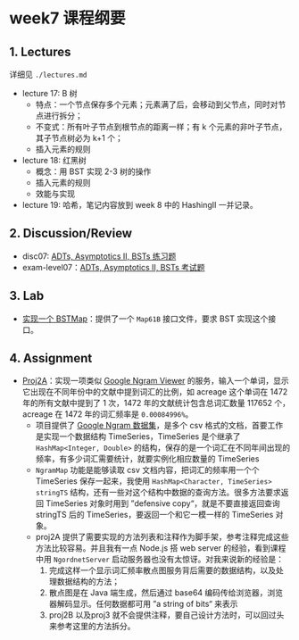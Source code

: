 # week7 课程纲要

## 1. Lectures

详细见 `./lectures.md`

- lecture 17: B 树
    - 特点：一个节点保存多个元素；元素满了后，会移动到父节点，同时对节点进行拆分；
    - 不变式：所有叶子节点到根节点的距离一样；有 k 个元素的非叶子节点，其子节点树必为 k+1 个；
    - 插入元素的规则
- lecture 18: 红黑树
    - 概念：用 BST 实现 2-3 树的操作
    - 插入元素的规则
    - 效能与实现
- lecture 19: 哈希，笔记内容放到 week 8 中的 HashingII 一并记录。

## 2. Discussion/Review 

- disc07: [ADTs, Asymptotics II, BSTs 练习题](https://drive.google.com/file/d/1a1SWyETjnPTgkkTiXmMYzfJNwWEYrPfx/view?usp=sharing)
- exam-level07：[ADTs, Asymptotics II, BSTs 考试题](https://drive.google.com/file/d/1DDGhpJEy6TdUkK-ru8kITbYs4u6HTs62/view?usp=share_link)

## 3. Lab

- [实现一个 BSTMap](https://sp23.datastructur.es/materials/lab/lab07/)：提供了一个 `Map61B` 接口文件，要求 BST 实现这个接口。

## 4. Assignment

- [Proj2A](https://sp23.datastructur.es/materials/proj/proj2a)：实现一项类似 [Google Ngram Viewer](https://books.google.com/ngrams/graph?content=global+warming%2Cto+the+moon&year_start=1800&year_end=2019&corpus=en-2019&smoothing=0) 的服务，输入一个单词，显示它出现在不同年份中的文献中提到词汇的比例，如 acreage 这个单词在 1472 年的所有文献中提到了 1 次，1472 年的文献统计包含总词汇数量 117652 个，acreage 在 1472 年的词汇频率是 `0.00084996%`。
    - 项目提供了 [Google Ngram 数据集](http://storage.googleapis.com/books/ngrams/books/datasetsv3.html)，是多个 csv 格式的文档，首要工作是实现一个数据结构 TimeSeries，TimeSeries 是个继承了 `HashMap<Integer, Double>` 的结构，保存的是一个词汇在不同年间出现的频率，有多少词汇需要统计，就要实例化相应数量的 TimeSeries
    - `NgramMap` 功能是能够读取 csv 文档内容，把词汇的频率用一个个 TimeSeries 保存一起来，我使用 `HashMap<Character, TimeSeries> stringTS` 结构，还有一些对这个结构中数据的查询方法。很多方法要求返回 TimeSeries 对象时用到 ”defensive copy“，就是不要直接返回查询 stringTS 后的 TimeSeries，要返回一个和它一模一样的 TimeSeries 对象。
    - proj2A 提供了需要实现的方法列表和注释作为脚手架，参考注释完成这些方法比较容易。并且我有一点 Node.js 搭 web server 的经验，看到课程中用 `NgordnetServer` 启动服务器也没有太惊讶。对我来说新的经验是：
        1. 完成这样一个显示词汇频率散点图服务背后需要的数据结构，以及处理数据结构的方法；
        2. 散点图是在 Java 端生成，然后通过 base64 编码传给浏览器，浏览器解码显示。任何数据都可用 ”a string of bits“ 来表示
        3. proj2B 以及proj3 就不会提供注释，要自己设计方法时，可以回过头来参考这里的方法拆分。
